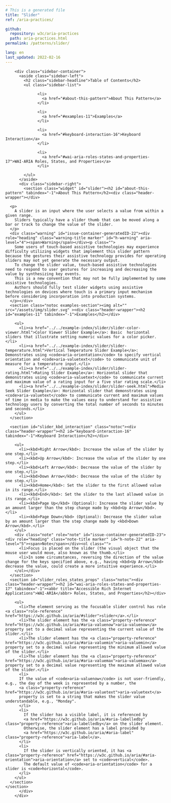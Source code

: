 ```yaml
---
# This is a generated file
title: "Slider"
ref: /aria-practices/

github:
  repository: w3c/aria-practices
  path: aria-practices.html
permalink: /patterns/slider/

lang: en
last_updated: 2022-02-16
---
```



<link rel="stylesheet" href="/assets/styles.css">
<!-- Code highlighting styles -->
<link rel="stylesheet" href="/example-index/css/github.css">

<div>

        <div class="sidebar-container">
          <aside class="sidebar-left">
            <h2 class="sidebar-headline">Table of Contents</h2>
            <ul class="sidebar-list">
              
                  <li>
                    <a href="#about-this-pattern">About This Pattern</a>
                  </li>
                 
                  <li>
                    <a href="#examples-11">Examples</a>
                  </li>
                 
                  <li>
                    <a href="#keyboard-interaction-16">Keyboard Interaction</a>
                  </li>
                 
                  <li>
                    <a href="#wai-aria-roles-states-and-properties-17">WAI-ARIA Roles, States, and Properties</a>
                  </li>
                
            </ul>
          </aside>
          <div class="sidebar-right">
            <section class="widget" id="slider"><h2 id="about-this-pattern" tabindex="-1">About This Pattern</h2><div class="header-wrapper"></div>
      
      <p>
        A slider is an input where the user selects a value from within a given range.
        Sliders typically have a slider thumb that can be moved along a bar or track to change the value of the slider.
      </p>
      <div class="warning" id="issue-container-generatedID-22"><div role="heading" class="warning-title marker" id="h-warning" aria-level="4"><span>Warning</span></div><p class="">
        Some users of touch-based assistive technologies may experience difficulty utilizing widgets that implement this slider pattern because the gestures their assistive technology provides for operating sliders may not yet generate the necessary output.
        To change the slider value, touch-based assistive technologies need to respond to user gestures for increasing and decreasing the value by synthesizing key events.
        This is a new convention that may not be fully implemented by some assistive technologies.
        Authors should fully test slider widgets using assistive technologies on devices where touch is a primary input mechanism before considering incorporation into production systems.
      </p></div>
      <section class="notoc examples-section"><img alt="" src="/assets/img/slider.svg" ><div class="header-wrapper"><h2 id="examples-11" tabindex="-1">Examples</h2></div>
        
        <ul>
          <li><a href="../../example-index/slider/slider-color-viewer.html">Color Viewer Slider Example</a>: Basic  horizontal sliders that illustrate setting numeric values for a color picker.</li>
          <li><a href="../../example-index/slider/slider-temperature.html">Vertical Temperature Slider Example</a>: Demonstrates using <code>aria-orientation</code> to specify vertical orientation and <code>aria-valuetext</code> to communicate unit of measure for a temperature input.</li>
          <li><a href="../../example-index/slider/slider-rating.html">Rating Slider Example</a>: Horizontal slider that demonstrates using <code>aria-valuetext</code> to communicate current and maximum value of a rating input for a five star rating scale.</li>
          <li><a href="../../example-index/slider/slider-seek.html">Media Seek Slider Example</a>: Horizontal slider that demonstrates using <code>aria-valuetext</code> to communicate current and maximum values of time in media to make the values easy to understand for assistive technology users by converting the total number of seconds to minutes and seconds.</li>
        </ul>
      </section>

      <section id="slider_kbd_interaction" class="notoc"><div class="header-wrapper"><h2 id="keyboard-interaction-16" tabindex="-1">Keyboard Interaction</h2></div>
        
        <ul>
          <li><kbd>Right Arrow</kbd>: Increase the value of the slider by one step.</li>
          <li><kbd>Up Arrow</kbd>: Increase the value of the slider by one step.</li>
          <li><kbd>Left Arrow</kbd>: Decrease the value of the slider by one step.</li>
          <li><kbd>Down Arrow</kbd>: Decrease the value of the slider by one step.</li>
          <li><kbd>Home</kbd>: Set the slider to the first allowed value in its range.</li>
          <li><kbd>End</kbd>: Set the slider to the last allowed value in its range.</li>
          <li><kbd>Page Up</kbd> (Optional): Increase the slider value by an amount larger than the step change made by <kbd>Up Arrow</kbd>.</li>
          <li><kbd>Page Down</kbd> (Optional): Decrease the slider value by an amount larger than the step change made by <kbd>Down Arrow</kbd>.</li>
        </ul>
        <div class="note" role="note" id="issue-container-generatedID-23"><div role="heading" class="note-title marker" id="h-note-22" aria-level="5"><span>Note</span></div><ol class="">
          <li>Focus is placed on the slider (the visual object that the mouse user would move, also known as the thumb.</li>
          <li>In some circumstances, reversing the direction of the value change for the keys specified above, e.g., having <kbd>Up Arrow</kbd> decrease the value, could create a more intuitive experience.</li>
        </ol></div>
      </section>
      <section id="slider_roles_states_props" class="notoc"><div class="header-wrapper"><h2 id="wai-aria-roles-states-and-properties-17" tabindex="-1"><abbr title="Accessible Rich Internet Applications">WAI-ARIA</abbr> Roles, States, and Properties</h2></div>
        
        <ul>
          <li>The element serving as the focusable slider control has role <a class="role-reference" href="https://w3c.github.io/aria/#slider">slider</a>.</li>
          <li>The slider element has the <a class="property-reference" href="https://w3c.github.io/aria/#aria-valuenow">aria-valuenow</a> property set to a decimal value representing the current value of the slider.</li>
          <li>The slider element has the <a class="property-reference" href="https://w3c.github.io/aria/#aria-valuemin">aria-valuemin</a> property set to a decimal value representing the minimum allowed value of the slider.</li>
          <li>The slider element has the <a class="property-reference" href="https://w3c.github.io/aria/#aria-valuemax">aria-valuemax</a> property set to a decimal value representing the maximum allowed value of the slider.</li>
          <li>
          If the value of <code>aria-valuenow</code> is not user-friendly, e.g., the day of the week is represented by a number, the
          <a class="property-reference" href="https://w3c.github.io/aria/#aria-valuetext">aria-valuetext</a>
          property is set to a string that makes the slider value understandable, e.g., "Monday".
          </li>
          <li>
            If the slider has a visible label, it is referenced by
            <a href="https://w3c.github.io/aria/#aria-labelledby" class="property-reference">aria-labelledby</a> on the slider element.
            Otherwise, the slider element has a label provided by
            <a href="https://w3c.github.io/aria/#aria-label" class="property-reference">aria-label</a>.
          </li>
          <li>
            If the slider is vertically oriented, it has <a class="property-reference" href="https://w3c.github.io/aria/#aria-orientation">aria-orientation</a> set to <code>vertical</code>.
            The default value of <code>aria-orientation</code> for a slider is <code>horizontal</code>.
          </li>
        </ul>
      </section>
    </section>
          </div>
        </div>
      
</div>
<script>
  var SkipToConfig = {
    settings: {
      skipTo: {
        displayOption: 'popup',
        attachElement: '#site-header',
        colorTheme: 'aria'
      }
    }
  };
</script>
<script src="/assets/skipto.min.js"></script>
